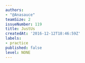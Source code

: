 ```yaml
---
authors:
- "@Anasauce"
teamSize: 2
issueNumber: 119
title: JustUs
createdAt: '2016-12-12T18:46:59Z'
labels:
- practice
published: false
level: NONE
---
```






